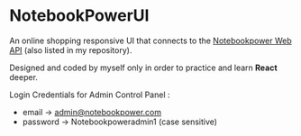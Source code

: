 # NotebookPowerUI

An online shopping responsive UI that connects to the [Notebookpower Web API](https://github.com/myilmazz99/NotebookPower) (also listed in my repository).

Designed and coded by myself only in order to practice and learn **React** deeper.

Login Credentials for Admin Control Panel :

- email -> admin@notebookpower.com
- password -> Notebookpoweradmin1 (case sensitive)

